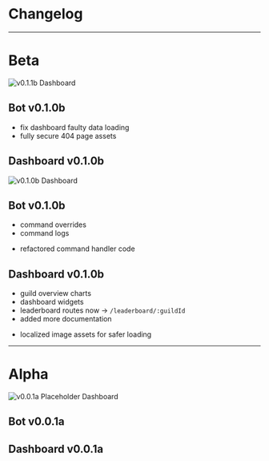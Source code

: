# Changelog

---

# Beta

![v0.1.1b Dashboard](assets/docs/img/dashboard-v0.1.1.png)

## Bot v0.1.0b
* fix dashboard faulty data loading
* fully secure 404 page assets

## Dashboard v0.1.0b

![v0.1.0b Dashboard](assets/docs/img/dashboard-v0.1.0b.png)

## Bot v0.1.0b
+ command overrides
+ command logs
* refactored command handler code

## Dashboard v0.1.0b
+ guild overview charts
+ dashboard widgets
+ leaderboard routes now -> `/leaderboard/:guildId`
+ added more documentation
* localized image assets for safer loading

---

# Alpha

![v0.0.1a Placeholder Dashboard](assets/docs/img/dashboard-v0.0.1a.png)

## Bot v0.0.1a

## Dashboard v0.0.1a
